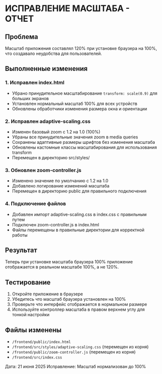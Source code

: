 # ИСПРАВЛЕНИЕ МАСШТАБА - ОТЧЕТ

## Проблема
Масштаб приложения составлял 120% при установке браузера на 100%, что создавало неудобства для пользователей.

## Выполненные изменения

### 1. Исправлен index.html
- Убрано принудительное масштабирование `transform: scale(0.9)` для больших экранов
- Установлен нормальный масштаб 100% для всех устройств
- Обновлены обработчики изменения размера окна и ориентации

### 2. Исправлен adaptive-scaling.css
- Изменен базовый zoom с 1.2 на 1.0 (100%)
- Убраны все принудительные значения zoom в media queries
- Сохранены адаптивные размеры шрифтов без изменения масштаба
- Обновлены кастомные классы масштабирования для использования transform
- Перемещен в директорию src/styles/

### 3. Обновлен zoom-controller.js
- Изменено значение по умолчанию с 1.2 на 1.0
- Добавлено логирование изменений масштаба
- Перемещен в директорию public для правильного подключения

### 4. Подключение файлов
- Добавлен импорт adaptive-scaling.css в index.css с правильным путем
- Подключен zoom-controller.js в index.html
- Файлы перемещены в правильные директории для корректной работы

## Результат
Теперь при установке масштаба браузера 100% приложение отображается в реальном масштабе 100%, а не 120%.

## Тестирование
1. Откройте приложение в браузере
2. Убедитесь что масштаб браузера установлен на 100%
3. Проверьте что интерфейс отображается в нормальном размере
4. Используйте контроллер масштаба в правом верхнем углу для тонкой настройки

## Файлы изменены
- `/frontend/public/index.html`
- `/frontend/src/styles/adaptive-scaling.css` (перемещен из корня)
- `/frontend/public/zoom-controller.js` (перемещен из корня)
- `/frontend/src/index.css`

Дата: 21 июня 2025
Исправление: Масштаб нормализован до 100%
